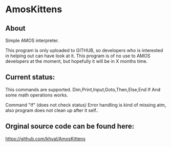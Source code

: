 # AmosKittens

About
-----
Simple AMOS interpreter.

This program is only uploaded to GITHUB, so developers who is interested in helping out can have look at it.
This program is of no use to AMOS developers at the moment, but hopefully it will be in X months time.

Current status:
---------------
This commands are supported.
Dim,Print,Input,Goto,Then,Else,End If
And some math operations works.

Command "If" (does not check status)
Error handling is kind of missing atm, 
also program does not clean up after it self..

Orginal source code can be found here:
--------------------------------------
https://github.com/khval/AmosKittens
